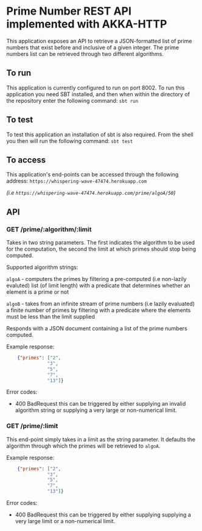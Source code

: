 # Prime Number REST API implemented with AKKA-HTTP
This application exposes an API to retrieve a JSON-formatted list of prime numbers that exist before and inclusive of a given integer.
The prime numbers list can be retrieved through two different algorithms.

## To run
This application is currently configured to run on port 8002. To run this application you need SBT installed, and then when within the directory of the repository enter the following command:
```sbt run```

## To test
To test this application an installation of sbt is also required. From the shell you then will run the following command:
```sbt test```

## To access
This application's end-points can be accessed through the following address:
```https://whispering-wave-47474.herokuapp.com```

*(i.e ```https://whispering-wave-47474.herokuapp.com/prime/algoA/50```)*

## API

### GET /prime/:algorithm/:limit

Takes in two string parameters. The first indicates the algorithm to be used for the computation, the second the
limit at which primes should stop being computed.

Supported algorithm strings:

`algoA` - computers the primes by filtering a pre-computed (i.e non-lazily evaluted) list (of limit length) with a predicate that determines whether an element is a prime or not

`algoB` - takes from an infinite stream of prime numbers (i.e lazily evaluated) a finite number of primes by filtering with a predicate where the elements must be less than the limit supplied

Responds with a JSON document containing a list of the prime numbers computed.

Example response:
```json
    {"primes": ["2",
               "3",
               "5",
               "7",
               "13"]}
```
Error codes:
+ 400 BadRequest this can be triggered by either supplying an invalid algorithm string or supplying a very large or non-numerical limit.

### GET /prime/:limit

This end-point simply takes in a limit as the string parameter. It defaults the algorithm through which the primes will be retrieved to ```algoA```.

Example response:
```json
    {"primes": ["2",
               "3",
               "5",
               "7",
               "13"]}
```
Error codes:
+ 400 BadRequest this can be triggered by either supplying supplying a very large limit or a non-numerical limit.
